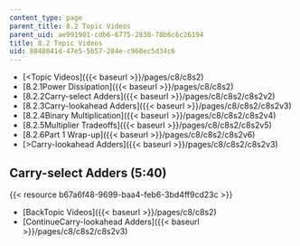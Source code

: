 ```yaml
---
content_type: page
parent_title: 8.2 Topic Videos
parent_uid: ae991901-cdb6-6775-2838-78b6c6c26194
title: 8.2 Topic Videos
uid: 8848841d-47e5-5b57-284e-c968ec5d34c6
---
```


*   [<Topic Videos]({{< baseurl >}}/pages/c8/c8s2)
*   [8.2.1Power Dissipation]({{< baseurl >}}/pages/c8/c8s2)
*   [8.2.2Carry-select Adders]({{< baseurl >}}/pages/c8/c8s2/c8s2v2)
*   [8.2.3Carry-lookahead Adders]({{< baseurl >}}/pages/c8/c8s2/c8s2v3)
*   [8.2.4Binary Multiplication]({{< baseurl >}}/pages/c8/c8s2/c8s2v4)
*   [8.2.5Multiplier Tradeoffs]({{< baseurl >}}/pages/c8/c8s2/c8s2v5)
*   [8.2.6Part 1 Wrap-up]({{< baseurl >}}/pages/c8/c8s2/c8s2v6)
*   [\>Carry-lookahead Adders]({{< baseurl >}}/pages/c8/c8s2/c8s2v3)

Carry-select Adders (5:40)
--------------------------

{{< resource b67a6f48-9699-baa4-feb6-3bd4ff9cd23c >}}

*   [BackTopic Videos]({{< baseurl >}}/pages/c8/c8s2)
*   [ContinueCarry-lookahead Adders]({{< baseurl >}}/pages/c8/c8s2/c8s2v3)